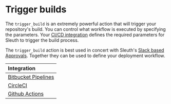 # Trigger builds

The `trigger_build` is an extremely powerful action that will trigger your repository's build. You can control what workflow is executed by specifying the parameters. Your [CI/CD integration](../../integrations-1/builds/) defines the required parameters for Sleuth to trigger the build process. 

The `trigger_build` action is best used in concert with Sleuth's [Slack based Approvals](../../slack-mission-control/approvals.md). Together they can be used to define your deployment workflow. 

| Integration |
| :--- |
| ​[Bitbucket Pipelines](trigger-build-bb-pipelines.md)​ |
| ​[CircleCI](trigger-build-circleci.md)​ |
| ​[Github Actions](trigger-build-gh-actions.md)​ |



